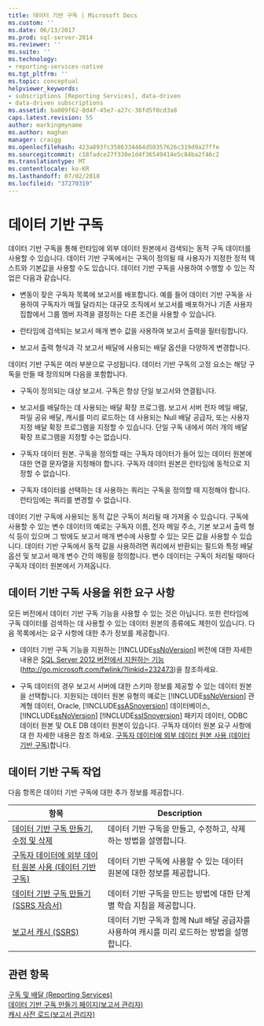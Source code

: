 ```yaml
---
title: 데이터 기반 구독 | Microsoft Docs
ms.custom: ''
ms.date: 06/13/2017
ms.prod: sql-server-2014
ms.reviewer: ''
ms.suite: ''
ms.technology:
- reporting-services-native
ms.tgt_pltfrm: ''
ms.topic: conceptual
helpviewer_keywords:
- subscriptions [Reporting Services], data-driven
- data-driven subscriptions
ms.assetid: ba009f62-0d4f-45e7-a27c-36fd5f0cd3a8
caps.latest.revision: 55
author: markingmyname
ms.author: maghan
manager: craigg
ms.openlocfilehash: 423a893fc3586334464d50357626c319d9a27ffe
ms.sourcegitcommit: c18fadce27f330e1d4f36549414e5c84ba2f46c2
ms.translationtype: MT
ms.contentlocale: ko-KR
ms.lasthandoff: 07/02/2018
ms.locfileid: "37270319"
---
```

# <a name="data-driven-subscriptions"></a>데이터 기반 구독
  데이터 기반 구독을 통해 런타임에 외부 데이터 원본에서 검색되는 동적 구독 데이터를 사용할 수 있습니다. 데이터 기반 구독에서는 구독이 정의될 때 사용자가 지정한 정적 텍스트와 기본값을 사용할 수도 있습니다. 데이터 기반 구독을 사용하여 수행할 수 있는 작업은 다음과 같습니다.  
  
-   변동이 잦은 구독자 목록에 보고서를 배포합니다. 예를 들어 데이터 기반 구독을 사용하여 구독자가 매월 달라지는 대규모 조직에서 보고서를 배포하거나 기존 사용자 집합에서 그룹 멤버 자격을 결정하는 다른 조건을 사용할 수 있습니다.  
  
-   런타임에 검색되는 보고서 매개 변수 값을 사용하여 보고서 출력을 필터링합니다.  
  
-   보고서 출력 형식과 각 보고서 배달에 사용되는 배달 옵션을 다양하게 변경합니다.  
  
 데이터 기반 구독은 여러 부분으로 구성됩니다. 데이터 기반 구독의 고정 요소는 해당 구독을 만들 때 정의되며 다음을 포함합니다.  
  
-   구독이 정의되는 대상 보고서. 구독은 항상 단일 보고서와 연결됩니다.  
  
-   보고서를 배달하는 데 사용되는 배달 확장 프로그램. 보고서 서버 전자 메일 배달, 파일 공유 배달, 캐시를 미리 로드하는 데 사용되는 Null 배달 공급자, 또는 사용자 지정 배달 확장 프로그램을 지정할 수 있습니다. 단일 구독 내에서 여러 개의 배달 확장 프로그램을 지정할 수는 없습니다.  
  
-   구독자 데이터 원본. 구독을 정의할 때는 구독자 데이터가 들어 있는 데이터 원본에 대한 연결 문자열을 지정해야 합니다. 구독자 데이터 원본은 런타임에 동적으로 지정할 수 없습니다.  
  
-   구독자 데이터를 선택하는 데 사용하는 쿼리는 구독을 정의할 때 지정해야 합니다. 런타임에는 쿼리를 변경할 수 없습니다.  
  
 데이터 기반 구독에 사용되는 동적 값은 구독이 처리될 때 가져올 수 있습니다. 구독에 사용할 수 있는 변수 데이터의 예로는 구독자 이름, 전자 메일 주소, 기본 보고서 출력 형식 등이 있으며 그 밖에도 보고서 매개 변수에 사용할 수 있는 모든 값을 사용할 수 있습니다. 데이터 기반 구독에서 동적 값을 사용하려면 쿼리에서 반환되는 필드와 특정 배달 옵션 및 보고서 매개 변수 간의 매핑을 정의합니다. 변수 데이터는 구독이 처리될 때마다 구독자 데이터 원본에서 가져옵니다.  
  
## <a name="requirements-for-using-data-driven-subscriptions"></a>데이터 기반 구독 사용을 위한 요구 사항  
 모든 버전에서 데이터 기반 구독 기능을 사용할 수 있는 것은 아닙니다. 또한 런타임에 구독 데이터를 검색하는 데 사용할 수 있는 데이터 원본의 종류에도 제한이 있습니다. 다음 목록에서는 요구 사항에 대한 추가 정보를 제공합니다.  
  
-   데이터 기반 구독 기능을 지원하는 [!INCLUDE[ssNoVersion](../../includes/ssnoversion-md.md)] 버전에 대한 자세한 내용은 [SQL Server 2012 버전에서 지원하는 기능](http://go.microsoft.com/fwlink/?linkid=232473) (http://go.microsoft.com/fwlink/?linkid=232473)을 참조하세요.  
  
-   구독 데이터의 경우 보고서 서버에 대한 스키마 정보를 제공할 수 있는 데이터 원본을 선택합니다. 지원되는 데이터 원본 유형의 예로는 [!INCLUDE[ssNoVersion](../../includes/ssnoversion-md.md)] 관계형 데이터, Oracle, [!INCLUDE[ssASnoversion](../../includes/ssasnoversion-md.md)] 데이터베이스, [!INCLUDE[ssNoVersion](../../includes/ssnoversion-md.md)] [!INCLUDE[ssISnoversion](../../includes/ssisnoversion-md.md)] 패키지 데이터, ODBC 데이터 원본 및 OLE DB 데이터 원본이 있습니다. 구독자 데이터 원본 요구 사항에 대 한 자세한 내용은 참조 하세요. [구독자 데이터에 외부 데이터 원본 사용 &#40;데이터 기반 구독&#41;](use-an-external-data-source-for-subscriber-data-data-driven-subscription.md)합니다.  
  
## <a name="working-with-data-driven-subscriptions"></a>데이터 기반 구독 작업  
 다음 항목은 데이터 기반 구독에 대한 추가 정보를 제공합니다.  
  
|항목|Description|  
|------------|-----------------|  
|[데이터 기반 구독 만들기, 수정 및 삭제](data-driven-subscriptions.md)|데이터 기반 구독을 만들고, 수정하고, 삭제하는 방법을 설명합니다.|  
|[구독자 데이터에 외부 데이터 원본 사용 &#40;데이터 기반 구독&#41;](use-an-external-data-source-for-subscriber-data-data-driven-subscription.md)|데이터 기반 구독에 사용할 수 있는 데이터 원본에 대한 정보를 제공합니다.|  
|[데이터 기반 구독 만들기&#40;SSRS 자습서&#41;](../create-a-data-driven-subscription-ssrs-tutorial.md)|데이터 기반 구독을 만드는 방법에 대한 단계별 학습 지침을 제공합니다.|  
|[보고서 캐시 &#40;SSRS&#41;](../report-server/caching-reports-ssrs.md)|데이터 기반 구독과 함께 Null 배달 공급자를 사용하여 캐시를 미리 로드하는 방법을 설명합니다.|  
  
## <a name="see-also"></a>관련 항목  
 [구독 및 배달 &#40;Reporting Services&#41;](subscriptions-and-delivery-reporting-services.md)   
 [데이터 기반 구독 만들기 페이지&#40;보고서 관리자&#41;](../create-data-driven-subscription-page-report-manager.md)   
 [캐시 사전 로드&#40;보고서 관리자&#41;](../report-server/preload-the-cache-report-manager.md)  
  
  
